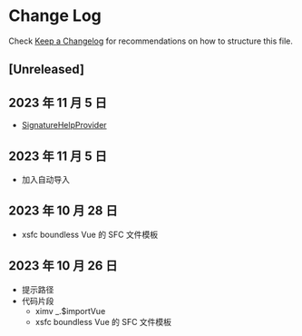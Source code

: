 # Change Log

Check [Keep a Changelog](http://keepachangelog.com/) for recommendations on how to structure this file.

## [Unreleased]

## 2023 年 11 月 5 日

- [SignatureHelpProvider](https://code.visualstudio.com/api/references/vscode-api#SignatureHelpProvider)

## 2023 年 11 月 5 日

- 加入自动导入

## 2023 年 10 月 28 日

- xsfc boundless Vue 的 SFC 文件模板

## 2023 年 10 月 26 日

- 提示路径
- 代码片段
  - ximv \_.$importVue
  - xsfc boundless Vue 的 SFC 文件模板
